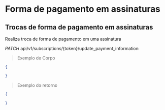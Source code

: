 # Forma de pagamento em assinaturas

## Trocas de forma de pagamento em assinaturas

Realiza troca de forma de pagamento em uma assinatura


<div class="api-endpoint">
  <div class="endpoint-data">
    <i class="label label-get">PATCH</i>
    api/v1/subscriptions/{token}/update_payment_information
  </div>
</div>


> Exemplo de Corpo

```json
{

}
```

> Exemplo do retorno

```json
{

}
```